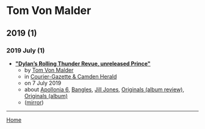 # Tom Von Malder

## 2019 (1)

### 2019 July (1)

 - [**"Dylan’s Rolling Thunder Revue, unreleased Prince"**](https://knox.villagesoup.com/p/dylans-rolling-thunder-revue-unreleased-prince/1822785)
    - by [Tom Von Malder](../../authors/tom-von-malder/index.md)
    - in [Courier-Gazette & Camden Herald](https://knox.villagesoup.com/)
    - on 7 July 2019
    - about [Apollonia 6](../../topics/apollonia-6/index.md), [Bangles](../../topics/bangles/index.md), [Jill Jones](../../topics/jill-jones/index.md), [Originals (album review)](../../topics/album-review/originals/index.md), [Originals (album)](../../topics/album/originals/index.md)
    - ([mirror](https://web.archive.org/web/*/https://knox.villagesoup.com/p/dylans-rolling-thunder-revue-unreleased-prince/1822785))

----

[Home](../index.md)
